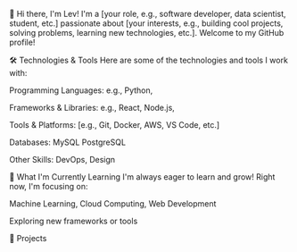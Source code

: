 👋 Hi there, I'm Lev!
I'm a [your role, e.g., software developer, data scientist, student, etc.] passionate about [your interests, e.g., building cool projects, solving problems, learning new technologies, etc.]. Welcome to my GitHub profile!

🛠️ Technologies & Tools
Here are some of the technologies and tools I work with:

Programming Languages: e.g., Python, 

Frameworks & Libraries: e.g., React, Node.js, 

Tools & Platforms: [e.g., Git, Docker, AWS, VS Code, etc.]

Databases:  MySQL PostgreSQL 

Other Skills:  DevOps, Design

🌱 What I'm Currently Learning
I'm always eager to learn and grow! Right now, I'm focusing on:

 Machine Learning, Cloud Computing, Web Development

 Exploring new frameworks or tools

🚀 Projects
